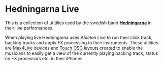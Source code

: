 Hedningarna Live
================

This is a collection of utitilies used by the swedish band [__Hedningarna__][1] in their live performances.

When playing live Hedningarna uses *Ableton Live* to run their click track, backing tracks and apply FX processing to their instruments. These utilities are [Max4Live][2] devices and [Touch OSC][3] layouts created to enable the musicians to easily get a view of the currently playing backing track, status on FX processors etc. in their iPhones.

[1]: http://www.hedningarna.net
[2]: http://maxforlive.com
[3]: http://hexler.net/software/touchosc
